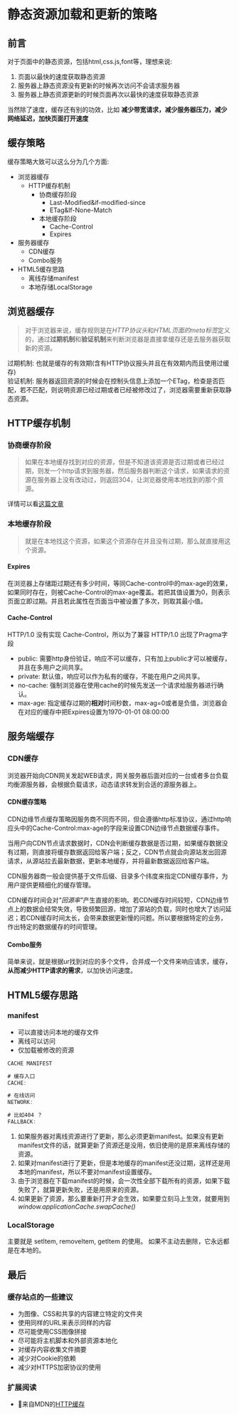 # 静态资源加载和更新的策略

## 前言
对于页面中的静态资源，包括html,css.js,font等，理想来说:
1. 页面以最快的速度获取静态资源
2. 服务器上静态资源没有更新的时候再次访问不会请求服务器
3. 服务器上静态资源更新的时候页面再次以最快的速度获取静态资源

当然除了速度，缓存还有别的功效，比如 <b>减少带宽请求，减少服务器压力，减少网络延迟，加快页面打开速度</b>

## 缓存策略

缓存策略大致可以这么分为几个方面: 
* 浏览器缓存
  * HTTP缓存机制
    * 协商缓存阶段
      * Last-Modified&if-modified-since
      * ETag&If-None-Match
    * 本地缓存阶段
      * Cache-Control
      * Expires
* 服务器缓存
  * CDN缓存
  * Combo服务
* HTML5缓存思路
  * 离线存储manifest
  * 本地存储LocalStorage


## 浏览器缓存

> 对于浏览器来说，缓存规则是在<i>HTTP协议头</i>和<i>HTML页面的meta标签</i>定义的，通过<b>过期机制</b>和<b>验证机制</b>来判断浏览器是直接拿缓存还是去服务器获取新的资源。

过期机制: 也就是缓存的有效期(含有HTTP协议报头并且在有效期内而且使用过缓存)  
验证机制: 服务器返回资源的时候会在控制头信息上添加一个ETag，检查是否匹配，若不匹配，则说明资源已经过期或者已经被修改过了，浏览器需要重新获取静态资源。  


## HTTP缓存机制

### 协商缓存阶段

> 如果在本地缓存找到对应的资源，但是不知道该资源是否过期或者已经过期，则发一个http请求到服务器，然后服务器判断这个请求，如果请求的资源在服务器上没有改动过，则返回304，让浏览器使用本地找到的那个资源。

详情可以看[这篇文章](https://github.com/angelasubi/blog/blob/master/md/http304.md)

### 本地缓存阶段

> 就是在本地找这个资源，如果这个资源存在并且没有过期，那么就直接用这个资源。

#### Expires
在浏览器上存储距过期还有多少时间，等同Cache-control中的max-age的效果，如果同时存在，则被Cache-Control的max-age覆盖。若把其值设置为0，则表示页面立即过期。并且若此属性在页面当中被设置了多次，则取其最小值。

#### Cache-Control
HTTP/1.0 没有实现 Cache-Control，所以为了兼容 HTTP/1.0 出现了Pragma字段

* public: 需要http身份验证，响应不可以缓存，只有加上public才可以被缓存，并且在多用户之间共享。
* private: 默认值，响应可以作为私有的缓存，不能在用户之间共享。
* no-cache: 强制浏览器在使用cache的时候先发送一个请求给服务器进行确认。
* max-age: 指定缓存过期的<b>相对</b>时间秒数，max-ag=0或者是负值，浏览器会在对应的缓存中把Expires设置为1970-01-01 08:00:00

## 服务端缓存

### CDN缓存

浏览器开始向CDN网关发起WEB请求，网关服务器后面对应的一台或者多台负载均衡源服务器，会根据负载请求，动态请求转发到合适的源服务器上。

#### CDN缓存策略

CDN边缘节点缓存策略因服务商不同而不同，但会遵循http标准协议，通过http响应头中的Cache-Control:max-age的字段来设置CDN边缘节点数据缓存事件。  

当用户向CDN节点请求数据时，CDN会判断缓存数据是否过期，如果缓存数据没有过期，则直接将缓存数据返回给客户端；反之，CDN节点就会向源站发出回源请求，从源站拉去最新数据，更新本地缓存，并将最新数据返回给客户端。  

CDN服务器商一般会提供基于文件后缀、目录多个纬度来指定CDN缓存事件，为用户提供更精细化的缓存管理。  

CDN缓存时间会对<i>"回源率"</i>产生直接的影响。若CDN缓存时间较短，CDN边缘节点上的数据会经常失效，导致频繁回源，增加了源站的负载，同时也增大了访问延迟；若CDN缓存时间太长，会带来数据更新慢的问题。所以要根据特定的业务，作出特定的数据缓存的时间管理。


#### Combo服务

简单来说，就是根据ur找到对应的多个文件，合并成一个文件来响应请求，缓存，<b>从而减少HTTP请求的需求</b>，以加快访问速度。


## HTML5缓存思路

### manifest

* 可以直接访问本地的缓存文件
* 离线可以访问
* 仅加载被修改的资源

```js
CACHE MANIFEST

# 缓存入口
CACHE:

# 在线访问
NETWORK:

# 比如404 ？
FALLBACK:
```

1. 如果服务器对离线资源进行了更新，那么必须更新manifest。如果没有更新manifest文件的话，就算更新了资源还是没用，依旧使用的是原来离线存储的资源。  
2. 如果对manifest进行了更新，但是本地缓存的manifest还没过期，这样还是用本地的manifest，所以不要对manifest设置缓存。
3. 由于浏览器在下载manifest的时候，会一次性全部下载所有的资源，如果下载失败了，就算更新失败，还是用原来的资源。
4. 如果更新了资源，那么要重新打开才会生效，如果要立刻马上生效，就要用到 <i>window.applicationCache.swapCache()</i>

### LocalStorage

主要就是 setItem, removeItem, getItem 的使用。 如果不主动去删除，它永远都是在本地的。

## 最后

### 缓存站点的一些建议

* 为图像、CSS和共享的内容建立特定的文件夹
* 使用同样的URL来表示同样的内容
* 尽可能使用CSS图像拼接
* 尽可能将主机脚本和外部资源本地化
* 对缓存内容收集文件摘要
* 减少对Cookie的依赖
* 减少对HTTPS加密协议的使用


### 扩展阅读
- 来自MDN的[HTTP缓存](https://developer.mozilla.org/zh-CN/docs/Web/HTTP/Caching_FAQ)